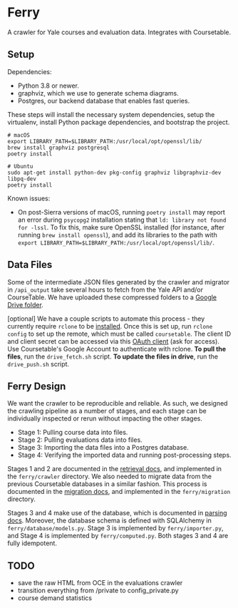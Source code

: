# Ferry
A crawler for Yale courses and evaluation data. Integrates with Coursetable.

## Setup
Dependencies:
- Python 3.8 or newer.
- graphviz, which we use to generate schema diagrams.
- Postgres, our backend database that enables fast queries.

These steps will install the necessary system dependencies, setup the virtualenv, install Python package dependencies, and bootstrap the project.
```
# macOS
export LIBRARY_PATH=$LIBRARY_PATH:/usr/local/opt/openssl/lib/
brew install graphviz postgresql
poetry install

# Ubuntu
sudo apt-get install python-dev pkg-config graphviz libgraphviz-dev libpq-dev
poetry install
```

Known issues:
- On post-Sierra versions of macOS, running `poetry install` may report an error during `psycopg2` installation stating that `ld: library not found for -lssl`. To fix this, make sure OpenSSL installed (for instance, after running `brew install openssl`), and add its libraries to the path with `export LIBRARY_PATH=$LIBRARY_PATH:/usr/local/opt/openssl/lib/`.

## Data Files
Some of the intermediate JSON files generated by the crawler and migrator in `/api_output` take several hours to fetch from the Yale API and/or CourseTable.
We have uploaded these compressed folders to a [Google Drive folder](https://drive.google.com/drive/u/1/folders/14wl5ibpeLTQaVHK-DNTfLUaWb1N7lY7M).

[optional] We have a couple scripts to automate this process - they currently require `rclone` to be [installed](https://rclone.org/install/). Once this is set up, run `rclone config` to set up the remote, which must be called `coursetable`. The client ID and client secret can be accessed via this [OAuth client](https://console.developers.google.com/apis/credentials/oauthclient/834119546246-kga3min5p74ks3rdmceu68librsfj5oc.apps.googleusercontent.com?project=ferry-280404&supportedpurview=project) (ask for access). Use Coursetable's Google Account to authenticate with rclone.
**To pull the files**, run the `drive_fetch.sh` script.
**To update the files in drive**, run the `drive_push.sh` script.

## Ferry Design

We want the crawler to be reproducible and reliable. As such, we designed the crawling pipeline as a number of stages, and each stage can be individually inspected or rerun without impacting the other stages.

- Stage 1: Pulling course data into files.
- Stage 2: Pulling evaluations data into files.
- Stage 3: Importing the data files into a Postgres database.
- Stage 4: Verifying the imported data and running post-processing steps.

Stages 1 and 2 are documented in the [retrieval docs](docs/1_retrieval.md), and implemented in the `ferry/crawler` directory. We also needed to migrate data from the previous Coursetable databases in a similar fashion. This process is documented in the [migration docs](docs/0_migration.md), and implemented in the `ferry/migration` directory.

Stages 3 and 4 make use of the database, which is documented in [parsing docs](docs/2_parsing.md). Moreover, the database schema is defined with SQLAlchemy in `ferry/database/models.py`. Stage 3 is implemented by `ferry/importer.py`, and Stage 4 is implemented by `ferry/computed.py`. Both stages 3 and 4 are fully idempotent.

## TODO
- save the raw HTML from OCE in the evaluations crawler
- transition everything from /private to config_private.py
- course demand statistics
